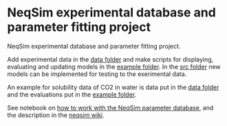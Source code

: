 # NeqSim experimental database and parameter fitting project
NeqSim experimental database and parameter fitting project.

Add experimental data in the [data folder](/data/) and make scripts for displaying, evaluating and updating models in the [example folder](/example/). In the [src folder](/src/) new models can be implemented for testing to the exerimental data.

An example for solubility data of CO2 in water is data put in the [data folder](/data/thermodynamics/VLE) and the evaluations put in the [example folder](/example/thermodynamics/VLE/).

See notebook on [how to work with the NeqSim parameter database](https://colab.research.google.com/github/EvenSol/NeqSim-Colab/blob/master/notebooks/PVT/parameter_database.ipynb), and the description in the [neqsim wiki](https://github.com/equinor/neqsim/wiki/The-NeqSim-parameter-database).
